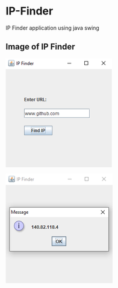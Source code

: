 # IP-Finder
IP Finder application using java swing

<h2>Image of IP Finder</h2> 
  
![ip1](https://github.com/ugursabirer/IP-Finder/blob/master/ip1.PNG)

![ip2](https://github.com/ugursabirer/IP-Finder/blob/master/ip2.PNG)
